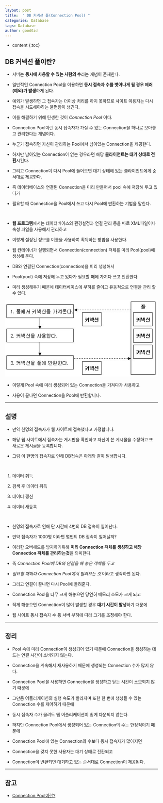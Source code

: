 ```yaml
---
layout: post
title:  " DB 커넥션 풀(Connection Pool) "
categories: Database
tags: Database
author: goodGid
---
```

* content
{:toc}

## DB 커넥션 풀이란?

* 서버는 **동시에 사용할 수 있는 사람의 수**라는 개념이 존재한다. 

* 일반적인 Connection Pool을 이용하면 **동시 접속자 수를 벗어나게 될 경우 에러(예외)가 발생**하게 된다. 

* 예외가 발생하면 그 접속자는 더이상 처리를 하지 못하므로 사이트 이용자는 다시 접속을 시도해야하는 불편함이 생긴다. 

* 이를 해결하기 위해 탄생한 것이 *Connection Pool* 이다. 












* Connection Pool이란 동시 접속자가 가질 수 있는 Connection을 하나로 모아놓고 관리한다는 개념이다. 

* 누군가 접속하면 자신이 관리하는 Pool에서 남아있는 Connection을 제공한다. 

* 하지만 남아있는 Connection이 없는 경우라면 해당 **클라이언트는 대기 상태로 전환**시킨다.

* 그리고 Connection이 다시 Pool에 들어오면 대기 상태에 있는 클라이언트에게 순서대로 제공한다. 

* 즉 데이터베이스와 연결된 Connection을 미리 만들어서 pool 속에 저장해 두고 있다가 

* 필요할 때 Connection을 Pool에서 쓰고 다시 Pool에 반환하는 기법을 말한다. 

<br>

* **웹 프로그램**에서는 데이터베이스의 환경설정과 연결 관리 등을 따로 XML파일이나 속성 파일을 사용해서 관리하고

* 이렇게 설정된 정보를 이름을 사용하여 획득하는 방법을 사용한다. 

* 웹 컨테이너가 실행되면서 Connection(connection) 객체를 미리 Pool(pool)에 생성해 둔다. 

* DB와 연결된 Connection(connection)을 미리 생성해서 

* Pool(pool) 속에 저장해 두고 있다가 필요할 때에 가져다 쓰고 반환한다. 

* 미리 생성해두기 때문에 데이터베이스에 부하를 줄이고 유동적으로 연결을 관리 할 수 있다.

![](/assets/img/database/db_connection_pool_1.png)


* 이렇게 Pool 속에 미리 생성되어 있는 Connection을 가져다가 사용하고

* 사용이 끝나면 Connection을 Pool에 반환합니다.


---

## 설명

* 만약 한명의 접속자가 웹 사이트에 접속했다고 가정합니다. 

* 해당 웹 사이트에서 접속자는 게시판을 확인하고 자신이 쓴 게시물을 수정하고 또 새로운 게시글을 등록합니다. 

* 그럼 이 한명의 접속자로 인해 DB접속은 아래와 같이 발생합니다.

<br>

1. 데이터 취득

2. 검색 후 데이터 취득

3. 데이터 갱신

4. 데이터 새등록

<br>

* 한명의 접속자로 인해 단 시간에 4번의 DB 접속이 일어난다. 

* 만약 접속자가 1000명 이라면 몇번의 DB 접속이 일어날까? 

* 이러한 오버헤드를 방지하기위해 **미리 Connection 객체를 생성하고 해당 Connection 객체를 관리하는것**을 의미한다. 

* 즉 *Connection Pool에 DB와 연결을 해 놓은 객체를 두고* 

* *필요할 때마다 Connection Pool에서 빌려오는 것* 이라고 생각하면 된다. 

* 그리고 연결이 끝나면 다시 Pool에 돌려준다. 

* Connection Pool을 너무 크게 해놓으면 당연히 메모리 소모가 크게 되고

* 적게 해놓으면 Connection이 많이 발생할 경우 **대기 시간이 발생**하기 때문에 

* 웹 사이트 동시 접속자 수 등 서버 부하에 따라 크기를 조정해야 한다.





---

## 정리

* Pool 속에 미리 Connection이 생성되어 있기 때문에 Connection을 생성하는 데 드는 연결 시간이 소비되지 않는다. 

* Connection을 계속해서 재사용하기 때문에 생성되는 Connection 수가 많지 않다. 

* Connection Pool을 사용하면 Connection을 생성하고 닫는 시간이 소모되지 않기 때문에 

* 그만큼 어플리케이션의 실행 속도가 빨라지며 또한 한 번에 생성될 수 있는 Connection 수를 제어하기 때문에 

* 동시 접속자 수가 몰려도 웹 어플리케이션이 쉽게 다운되지 않는다.

* 하지만 Connection Pool에서 생성되어 있는 Connection의 수는 한정적이기 때문에 

* Connection Pool에 있는 Connection의 수보다 동시 접속자가 많아지면

* Connection을 갖지 못한 사용자는 대기 상태로 전환되고

* Connection이 반환되면 대기하고 있는 순서대로 Connection이 제공된다.



---

## 참고

* [Connection Pool이란?](http://brownbears.tistory.com/289)